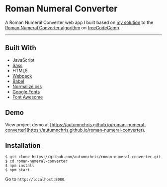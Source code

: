 # Roman Numeral Converter

A Roman Numeral Converter web app I built based on [my solution](https://github.com/autumnchris/free-code-camp-algorithms/blob/master/intermediate-algorithms/roman-numeral-converter.js) to the [Roman Numeral Converter algorithm](https://www.freecodecamp.org/challenges/roman-numeral-converter) on [freeCodeCamp](https://www.freecodecamp.org).

---

## Built With
* JavaScript
* [Sass](http://sass-lang.com)
* HTML5
* [Webpack](https://webpack.js.org)
* [Babel](https://babeljs.io)
* [Normalize.css](https://necolas.github.io/normalize.css)
* [Google Fonts](https://fonts.google.com)
* [Font Awesome](https://fontawesome.com)

## Demo

View project demo at [https://autumnchris.github.io/roman-numeral-converter](https://autumnchris.github.io/roman-numeral-converter).

## Installation

```
$ git clone https://github.com/autumnchris/roman-numeral-converter.git
$ cd roman-numeral-converter
$ npm install
$ npm start
```
Go to `http://localhost:8080`.
